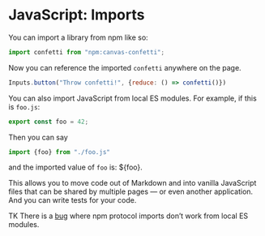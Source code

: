 # JavaScript: Imports

You can import a library from npm like so:

```js show
import confetti from "npm:canvas-confetti";
```

Now you can reference the imported `confetti` anywhere on the page.

```js show
Inputs.button("Throw confetti!", {reduce: () => confetti()})
```

You can also import JavaScript from local ES modules. For example, if this is `foo.js`:

```js no-run
export const foo = 42;
```

Then you can say

```js show
import {foo} from "./foo.js"
```

and the imported value of `foo` is: ${foo}.

This allows you to move code out of Markdown and into vanilla JavaScript files that can be shared by multiple pages — or even another application. And you can write tests for your code.

TK There is a [bug](https://github.com/observablehq/cli/issues/115) where npm protocol imports don’t work from local ES modules.
